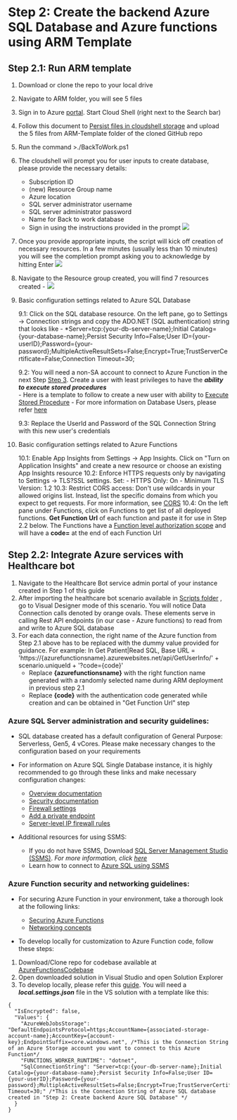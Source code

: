 # Step 2: Create the backend Azure SQL Database and Azure functions using ARM Template

## Step 2.1: Run ARM template
1. Download or clone the repo to your local drive
2. Navigate to ARM folder, you will see 5 files
3. Sign in to Azure [portal](https://portal.azure.com/). Start Cloud Shell (right next to the Search bar)
4. Follow this document to [Persist files in cloudshell storage](https://docs.microsoft.com/en-us/azure/cloud-shell/persisting-shell-storage) and upload the 5 files from ARM-Template folder of the cloned GitHub repo
5. Run the command >./BackToWork.ps1 
6. The cloudshell will prompt you for user inputs to create database, please provide the necessary details:
	- Subscription ID
	- (new) Resource Group name
	- Azure location
	- SQL server administrator username
	- SQL server administrator password
	- Name for Back to work database
	- Sign in using the instructions provided in the prompt
![](https://github.com/microsoft/covid19-BackToWork/blob/master/Screenshots/ARMTemplate-Cloudshell.png)

7. Once you provide appropriate inputs, the script will kick off creation of necessary resources. In a few minutes (usually less than 10 minutes) you will see the completion prompt asking you to acknowledge by hitting Enter
![](https://github.com/microsoft/covid19-BackToWork/blob/master/Screenshots/ARMTemplate-CloudShellComplete.png)

8. Navigate to the Resource group created, you will find 7 resources created - 
![](https://github.com/microsoft/covid19-BackToWork/blob/master/Screenshots/ARMTemplate-Resources.png)

9. Basic configuration settings related to Azure SQL Database
	
	9.1: Click on the SQL database resource. On the left pane, go to Settings -> Connection strings and copy the ADO.NET (SQL authentication) string that looks like - 
*Server=tcp:{your-db-server-name};Initial Catalog={your-database-name};Persist Security Info=False;User ID={your-userID};Password={your-password};MultipleActiveResultSets=False;Encrypt=True;TrustServerCertificate=False;Connection Timeout=30;

	9.2: You will need a non-SA account to connect to Azure Function in the next Step [Step 3](https://github.com/microsoft/covid19-BackToWork/blob/master/WebchatChannel/3-DataConnection-AzureFunction.md). Create a user with least privileges to have the ***ability to execute stored procedures***  
		- Here is a template to follow to create a new user with ability to [Execute Stored Procedure](https://github.com/microsoft/covid19-BackToWork/blob/master/WebchatChannel/ExecuteStoredProc-SQLUserTemplate.md)
		- For more information on Database Users, please refer [here](https://docs.microsoft.com/en-us/sql/t-sql/statements/create-user-transact-sql?view=sql-server-ver15)

	9.3: Replace the UserId and Password of the SQL Connection String with this new user's credentials

10. Basic configuration settings related to Azure Functions
	
	10.1: Enable App Insights from Settings -> App Insights. Click on "Turn on Application Insights" and create a new resource or choose an existing App Insights resource
	10.2: Enforce HTTPS requests only by navigating to Settings -> TLS?SSL settings. Set:
			- HTTPS Only: On
			- Minimum TLS Version: 1.2
	10.3: Restrict CORS access: Don't use wildcards in your allowed origins list. Instead, list the specific domains from which you expect to get requests. For more information, see [CORS](https://docs.microsoft.com/en-us/azure/azure-functions/functions-how-to-use-azure-function-app-settings#cors)
	10.4: On the left pane under Functions, click on Functions to get list of all deployed functions. **Get Function Url** of each function and paste it for use in Step 2.2 below. The Functions have a [Function level authorization scope](https://docs.microsoft.com/en-us/azure/azure-functions/security-concepts#function-access-keys) and will have a **code=** at the end of each Function Url

## Step 2.2: Integrate Azure services with Healthcare bot 
1. Navigate to the Healthcare Bot service admin portal of your instance created in Step 1 of this guide 
2. After importing the healthcare bot scenario available in [Scripts folder](https://github.com/microsoft/covid19-BackToWork/tree/master/Scripts) , go to Visual Designer mode of this scenario. You will notice Data Connection calls denoted by orange ovals. These elements serve in calling Rest API endpoints (in our case - Azure functions) to read from and write to Azure SQL database
3. For each data connection, the right name of the Azure function from Step 2.1 above has to be replaced with the dummy value provided for guidance. For example:
In Get Patient|Read SQL, Base URL = 'https://{azurefunctionsname}.azurewebsites.net/api/GetUserInfo/' + scenario.uniqueId + '?code={code}'
	- Replace **{azurefunctionsname}** with the right function name generated with a randomly selected name during ARM deployment in previous step 2.1
	- Replace **{code}** with the authentication code generated while creation and can be obtained in "Get Function Url" step

### Azure SQL Server administration and security guidelines:
- SQL database created has a default configuration of General Purpose: Serverless, Gen5, 4 vCores. Please make necessary changes to the configuration based on your requirements

- For information on Azure SQL Single Database instance, it is highly recommended to go through these links and make necessary configuration changes: 
	- [Overview documentation](https://docs.microsoft.com/en-us/azure/azure-sql/database/single-database-overview)
	- [Security documentation](https://docs.microsoft.com/en-us/azure/azure-sql/database/security-overview)
	- [Firewall settings](https://docs.microsoft.com/en-us/azure/sql-database/sql-database-networkaccess-overview) 
	- [Add a private endpoint](https://docs.microsoft.com/en-us/azure/private-link/private-endpoint-overview)
	- [Server-level IP firewall rules](https://docs.microsoft.com/en-us/azure/azure-sql/database/firewall-create-server-level-portal-quickstart)

- Additional resources for using SSMS:
	- If you do not have SSMS, Download [SQL Server Management Studio (SSMS)](https://aka.ms/ssmsfullsetup). *For more information, click [ here](https://docs.microsoft.com/en-us/sql/ssms/download-sql-server-management-studio-ssms?view=sql-server-ver15)*
	- Learn how to connect to [Azure SQL using SSMS](https://docs.microsoft.com/en-us/azure/azure-sql/database/connect-query-ssms)
	
### Azure Function security and networking guidelines:
- For securing Azure Function in your environment, take a thorough look at the following links:
	- [Securing Azure Functions](https://docs.microsoft.com/en-us/azure/azure-functions/security-concepts)
	- [Networking concepts](https://docs.microsoft.com/en-us/azure/azure-functions/security-baseline)
	
- To develop locally for customization to Azure Function code, follow these steps:
1. Download/Clone repo for codebase available at [AzureFunctionsCodebase](https://github.com/microsoft/covid19-BackToWork/tree/master/AzureFunctionsCodebase)
2. Open downloaded solution in Visual Studio and open Solution Explorer
3. To develop locally, please refer this [guide](https://docs.microsoft.com/en-us/azure/azure-functions/functions-develop-vs). You will need a ***local.settings.json*** file in the VS solution with a template like this:
```
{
  "IsEncrypted": false,
  "Values": {
    "AzureWebJobsStorage": "DefaultEndpointsProtocol=https;AccountName={associated-storage-account-name};AccountKey={account-key};EndpointSuffix=core.windows.net", /*This is the Connection String of an Azure Storage account you want to connect to this Azure Function*/
    "FUNCTIONS_WORKER_RUNTIME": "dotnet",
    "SqlConnectionString": "Server=tcp:{your-db-server-name};Initial Catalog={your-database-name};Persist Security Info=False;User ID={your-userID};Password={your-password};MultipleActiveResultSets=False;Encrypt=True;TrustServerCertificate=False;Connection Timeout=30;" /*This is the Connection String of Azure SQL database created in "Step 2: Create backend Azure SQL Database" */
  }
}
```





